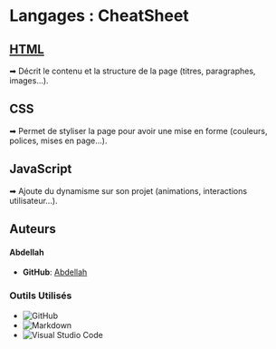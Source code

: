 
# Langages : CheatSheet 

## [HTML](HTML.md)

➡ Décrit le contenu et la structure de la page (titres, paragraphes, images…).

## CSS

➡ Permet de styliser la page pour avoir une mise en forme (couleurs, polices, mises en page…).

## JavaScript

➡ Ajoute du dynamisme sur son projet (animations, interactions utilisateur...).

## Auteurs

#### Abdellah

- **GitHub**: [Abdellah](https://github.com/abdellah59)


### Outils Utilisés

- ![GitHub](https://img.shields.io/badge/github-%23121011.svg?style=for-the-badge&logo=github&logoColor=white)
- ![Markdown](https://img.shields.io/badge/markdown-%23000000.svg?style=for-the-badge&logo=markdown&logoColor=white)
- ![Visual Studio Code](https://img.shields.io/badge/Visual%20Studio%20Code-0078d7.svg?style=for-the-badge&logo=visual-studio-code&logoColor=white)
